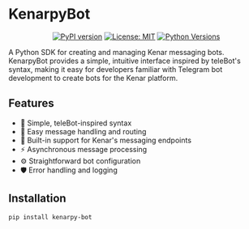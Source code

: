 # KenarpyBot

<div align="center">

[![PyPI version](https://badge.fury.io/py/kenarpy-bot.svg)](https://badge.fury.io/py/kenarpy-bot)
[![License: MIT](https://img.shields.io/badge/License-MIT-yellow.svg)](https://opensource.org/licenses/MIT)
[![Python Versions](https://img.shields.io/pypi/pyversions/kenarpy-bot.svg)](https://pypi.org/project/kenarpy-bot/)

</div>

A Python SDK for creating and managing Kenar messaging bots. KenarpyBot provides a simple, intuitive interface inspired by teleBot's syntax, making it easy for developers familiar with Telegram bot development to create bots for the Kenar platform.

## Features

- 🚀 Simple, teleBot-inspired syntax
- 📨 Easy message handling and routing
- 🔄 Built-in support for Kenar's messaging endpoints
- ⚡ Asynchronous message processing
- ⚙️ Straightforward bot configuration
- 🛡️ Error handling and logging

## Installation

```bash
pip install kenarpy-bot